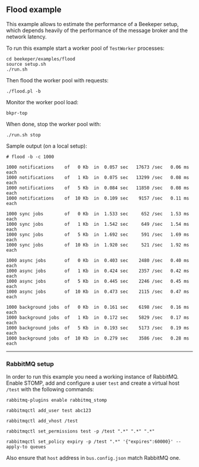 ## Flood example

This example allows to estimate the performance of a Beekeper setup, which depends heavily of the
performance of the message broker and the network latency. 


To run this example start a worker pool of `TestWorker` processes:
```
cd beekeper/examples/flood
source setup.sh
./run.sh
```
Then flood the worker pool with requests:
```
./flood.pl -b
```
Monitor the worker pool load:
```
bkpr-top
```
When done, stop the worker pool with:
```
./run.sh stop
```

Sample output (on a local setup):

```
# flood -b -c 1000

1000 notifications    of   0 Kb  in  0.057 sec   17673 /sec   0.06 ms each
1000 notifications    of   1 Kb  in  0.075 sec   13299 /sec   0.08 ms each
1000 notifications    of   5 Kb  in  0.084 sec   11850 /sec   0.08 ms each
1000 notifications    of  10 Kb  in  0.109 sec    9157 /sec   0.11 ms each

1000 sync jobs        of   0 Kb  in  1.533 sec     652 /sec   1.53 ms each
1000 sync jobs        of   1 Kb  in  1.542 sec     649 /sec   1.54 ms each
1000 sync jobs        of   5 Kb  in  1.692 sec     591 /sec   1.69 ms each
1000 sync jobs        of  10 Kb  in  1.920 sec     521 /sec   1.92 ms each

1000 async jobs       of   0 Kb  in  0.403 sec    2480 /sec   0.40 ms each
1000 async jobs       of   1 Kb  in  0.424 sec    2357 /sec   0.42 ms each
1000 async jobs       of   5 Kb  in  0.445 sec    2246 /sec   0.45 ms each
1000 async jobs       of  10 Kb  in  0.473 sec    2115 /sec   0.47 ms each

1000 background jobs  of   0 Kb  in  0.161 sec    6198 /sec   0.16 ms each
1000 background jobs  of   1 Kb  in  0.172 sec    5829 /sec   0.17 ms each
1000 background jobs  of   5 Kb  in  0.193 sec    5173 /sec   0.19 ms each
1000 background jobs  of  10 Kb  in  0.279 sec    3586 /sec   0.28 ms each
```
---

### RabbitMQ setup

In order to run this example you need a working instance of RabbitMQ. Enable STOMP, add and configure a 
user `test` and create a virtual host `/test` with the following commands:

```
rabbitmq-plugins enable rabbitmq_stomp

rabbitmqctl add_user test abc123

rabbitmqctl add_vhost /test

rabbitmqctl set_permissions test -p /test ".*" ".*" ".*"

rabbitmqctl set_policy expiry -p /test ".*" '{"expires":60000}' --apply-to queues
```
Also ensure that `host` address in `bus.config.json` match RabbitMQ one.
